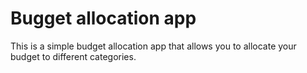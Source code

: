 # Bugget allocation app

This is a simple budget allocation app that allows you to allocate your budget to different categories.

